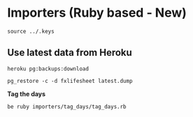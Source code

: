 # Importers (Ruby based - New)

```
source ../.keys
```

## Use latest data from Heroku

```
heroku pg:backups:download
```

```
pg_restore -c -d fxlifesheet latest.dump
```

**Tag the days**

```
be ruby importers/tag_days/tag_days.rb
```
